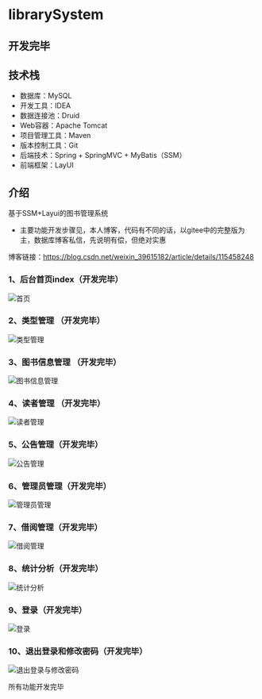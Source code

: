 # librarySystem

## 开发完毕

## 技术栈
- 数据库：MySQL
- 开发工具：IDEA
- 数据连接池：Druid
- Web容器：Apache Tomcat
- 项目管理工具：Maven
- 版本控制工具：Git
- 后端技术：Spring + SpringMVC + MyBatis（SSM）
- 前端框架：LayUI

## 介绍
基于SSM+Layui的图书管理系统

- 主要功能开发步骤见，本人博客，代码有不同的话，以gitee中的完整版为主，数据库博客私信，先说明有偿，但绝对实惠

博客链接：https://blog.csdn.net/weixin_39615182/article/details/115458248

### 1、后台首页index（开发完毕）
![首页](https://images.gitee.com/uploads/images/2021/0405/151255_0818142c_8169242.png "首页截图.png")

### 2、类型管理 （开发完毕）
![类型管理](https://images.gitee.com/uploads/images/2021/0330/200057_8f13c065_8169242.png "类型管理.png")

### 3、图书信息管理 （开发完毕）
![图书信息管理](https://images.gitee.com/uploads/images/2021/0331/222943_f5a0a074_8169242.png "图书信息管理.png")

### 4、读者管理 （开发完毕）
![读者管理](https://images.gitee.com/uploads/images/2021/0401/175810_d5a6fbb7_8169242.png "读者管理.png")

### 5、公告管理（开发完毕）
![公告管理](https://images.gitee.com/uploads/images/2021/0401/225400_7d994428_8169242.png "公告管理.png")

### 6、管理员管理（开发完毕）
![管理员管理](https://images.gitee.com/uploads/images/2021/0402/120518_7bd5a495_8169242.png "管理员管理.png")

### 7、借阅管理（开发完毕）
![借阅管理](https://images.gitee.com/uploads/images/2021/0403/222828_78f16633_8169242.png "借阅管理.png")

### 8、统计分析（开发完毕）
![统计分析](https://images.gitee.com/uploads/images/2021/0405/151228_30afa91a_8169242.png "统计分析.png")

### 9、登录（开发完毕）
![登录](https://images.gitee.com/uploads/images/2021/0405/212740_f2ef2e47_8169242.png "登录.png")

### 10、退出登录和修改密码（开发完毕）
![退出登录与修改密码](https://images.gitee.com/uploads/images/2021/0406/122222_f99dd86e_8169242.png "退出登录与修改密码.png")

所有功能开发完毕



